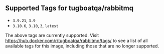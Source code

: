 ## Supported Tags for tugboatqa/rabbitmq

* `3.9.21`, `3.9`
* `3.10.6`, `3.10`, `3`, `latest`

The above tags are currently supported. Visit https://hub.docker.com/r/tugboatqa/rabbitmq/tags/ to see a list of all available tags for this image, including those that are no longer supported.
